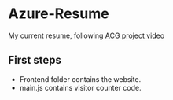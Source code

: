# Azure-Resume

My current resume, following [ACG project video](https://www.youtube.com/watch?v=ieYrBWmkfno)

## First steps

- Frontend folder contains the website.
- main.js contains visitor counter code.

